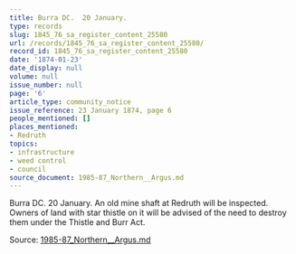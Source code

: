```yaml
---
title: Burra DC.  20 January.
type: records
slug: 1845_76_sa_register_content_25580
url: /records/1845_76_sa_register_content_25580/
record_id: 1845_76_sa_register_content_25580
date: '1874-01-23'
date_display: null
volume: null
issue_number: null
page: '6'
article_type: community_notice
issue_reference: 23 January 1874, page 6
people_mentioned: []
places_mentioned:
- Redruth
topics:
- infrastructure
- weed control
- council
source_document: 1985-87_Northern__Argus.md
---
```


Burra DC.  20 January.  An old mine shaft at Redruth will be inspected.  Owners of land with star thistle on it will be advised of the need to destroy them under the Thistle and Burr Act.

Source: [1985-87_Northern__Argus.md](/downloads/markdown/1985-87_Northern__Argus.md)

